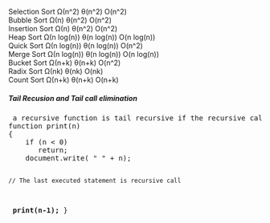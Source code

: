 Selection Sort
	Ω(n^2)	θ(n^2)	O(n^2)	 
Bubble Sort
	Ω(n)	θ(n^2)	O(n^2)	 
Insertion Sort
	Ω(n)	θ(n^2)	O(n^2)	 
Heap Sort
	Ω(n log(n))	θ(n log(n))	O(n log(n))	 
Quick Sort
	Ω(n log(n))	θ(n log(n))	O(n^2)	 
Merge Sort
	Ω(n log(n))	θ(n log(n))	O(n log(n))	 
Bucket Sort
	Ω(n+k)	θ(n+k)	O(n^2)	 
Radix Sort
	Ω(nk)	θ(nk)	O(nk)	 
Count Sort
	Ω(n+k)	θ(n+k)	O(n+k)	 


<h5>Tail Recusion and Tail call elimination</h5>
<pre> a recursive function is tail recursive if the recursive call is the last thing executed by the function. 
function print(n)
{
    if (n < 0) 
       return;
    document.write( " " + n);
 
    // The last executed statement is recursive call
   <b> print(n-1);</b>
}







</pre>

